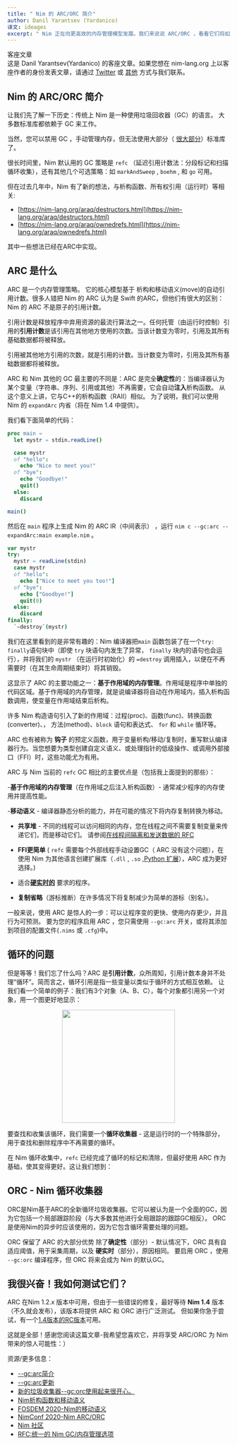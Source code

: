```yaml
---
title: " Nim 的 ARC/ORC 简介"
author: Danil Yarantsev (Yardanico)
译文: ideages
excerpt: " Nim 正在向更高效的内存管理模型发展。我们来说说 ARC/ORC ，看看它们将如何改变 Nim 的内存工作方式。"
---
```


<div class="sidebarblock">
  <div class="content">
    <div class="title">客座文章</div>
    <div class="paragraph">
      这是 Danil Yarantsev(Yardanico) 的客座文章。如果您想在 nim-lang.org 上以客座作者的身份发表文章，请通过
      <a href="https://twitter.com/nim_lang">Twitter</a> 或 <a href="https://nim-lang.org/community.html">其他</a> 方式与我们联系。
    </div>
  </div>
</div>

## Nim 的 ARC/ORC 简介
让我们先了解一下历史：传统上 Nim 是一种使用垃圾回收器（GC）的语言。
大多数标准库都依赖于 GC 来工作。

当然，您可以禁用 GC ，手动管理内存，但无法使用大部分（ [很大部分](https://nim-lang.org/docs/lib.html)）标准库了。

很长时间里，Nim 默认用的 GC 策略是 `refc` （延迟引用计数法：分段标记和扫描循环收集），还有其他几个可选策略：如 `markAndSweep` ,  `boehm` , 和 `go` 可用。

但在过去几年中，Nim 有了新的想法，与析构函数、所有权引用（运行时）等相关:
- [https://nim-lang.org/araq/destructors.html](https://nim-lang.org/araq/destructors.html)
- [https://nim-lang.org/araq/ownedrefs.html](https://nim-lang.org/araq/ownedrefs.html)

其中一些想法已经在ARC中实现。

## ARC 是什么
ARC 是一个内存管理策略。 它的核心模型基于 析构和移动语义(move)的自动引用计数。很多人错把 Nim 的 ARC 认为是 Swift 的ARC，但他们有很大的区别：Nim 的 ARC 不是原子的引用计数。

引用计数是释放程序中弃用资源的最流行算法之一。任何托管（由运行时控制）引用的**引用计数**是该引用在其他地方使用的次数。当该计数变为零时，引用及其所有基础数据都将被释放。

引用被其他地方引用的次数，就是引用的计数。当计数变为零时，引用及其所有基础数据都将被释放。

ARC 和 Nim 其他的 GC 最主要的不同是：ARC 是完全**确定性**的：当编译器认为某个变量（字符串、序列、引用或其他）不再需要，它会自动**注入**析构函数。
从这个意义上讲，它与C++的析构函数（RAII）相似。
为了说明，我们可以使用 Nim 的 ``expandArc`` 内省（将在 Nim 1.4 中提供）。

我们看下面简单的代码：
```nim
proc main = 
  let mystr = stdin.readLine()

  case mystr
  of "hello":
    echo "Nice to meet you!"
  of "bye":
    echo "Goodbye!"
    quit()
  else:
    discard

main()
```

然后在 `main` 程序上生成 Nim 的 ARC IR（中间表示） ，运行 `nim c --gc:arc --expandArc:main example.nim` 。
```nim
var mystr
try:
  mystr = readLine(stdin)
  case mystr
  of "hello":
    echo ["Nice to meet you too!"]
  of "bye":
    echo ["Goodbye!"]
    quit(0)
  else:
    discard
finally:
  `=destroy`(mystr)
```

我们在这里看到的是非常有趣的：Nim 编译器把`main` 函数包装了在一个`try: finally`语句块中（即使 `try` 块语句内发生了异常， `finally` 块内的语句也会运行），并将我们的 `mystr` （在运行时初始化）的 `=destroy` 调用插入，以便在不再需要时（在其生命周期结束时）将其销毁。

这显示了 ARC 的主要功能之一：**基于作用域的内存管理**。作用域是程序中单独的代码区域。基于作用域的内存管理，就是说编译器将自动在作用域内，插入析构函数调用，使变量在作用域结束后析构。

许多 Nim 构造语句引入了新的作用域：过程(proc)、函数(func)、转换函数(converter)、，
方法(method)、`block` 语句和表达式、 `for` 和 `while` 循环等。

ARC 也有被称为 **钩子** 的预定义函数，用于变量析构/移动/复制时，重写默认编译器行为。当您想要为类型创建自定义语义、或处理指针的低级操作、或调用外部接口（FFI）时，这些功能尤为有用。

ARC 与 Nim 当前的 `refc` GC 相比的主要优点是（包括我上面提到的那些）：

-**基于作用域的内存管理**（在作用域之后注入析构函数）- 通常减少程序的内存使用并提高性能。

-**移动语义** - 编译器静态分析的能力，并在可能的情况下将内存复制转换为移动。

- **共享堆** - 不同的线程可以访问相同的内存，您在线程之间不需要复制变量来传递它们，而是移动它们。
请参阅[在线程间隔离和发送数据的 RFC ](https://github.com/nim-lang/RFCs/issues/244)

- **FFI更简单** ( `refc` 需要每个外部线程手动设置GC（ ARC 没有这个问题），在使用 Nim 为其他语言创建扩展库（`.dll` , `.so` ,[Python 扩展](https://github.com/yglukhov/nimpy)），ARC 成为更好选择。)

- 适合[**硬实时的**](https://en.wikipedia.org/wiki/Real-time_computing) 要求的程序。

- **复制省略**（游标推断）在许多情况下将复制减少为简单的游标（别名）。

一般来说，使用 ARC 是惊人的一步：可以让程序变的更快、使用内存更少，并且行为可预测。
要为您的程序启用 ARC ，您只需使用 ``--gc:arc`` 开关，或将其添加到项目的配置文件(`.nims`  或 `.cfg`)中。

## 循环的问题
但是等等！我们忘了什么吗？ARC 是**引用计数**，众所周知，引用计数本身并不处理“循环”。简而言之，循环引用是指一些变量以类似于循环的方式相互依赖。
让我们看一个简单的例子：我们有3个对象（A、B、C），每个对象都引用另一个对象，用一个图更好地显示：

<p style="text-align: center;">
  <img width="256" height="256" src="{{ site.baseurl }}/assets/news/images/yardanico-arc/cycle.svg">
</p>

要查找和收集该循环，我们需要一个**循环收集器** - 这是运行时的一个特殊部分，用于查找和删除程序中不再需要的循环。

在 Nim 循环收集中，`refc` 已经完成了循环的标记和清除，但最好使用 ARC 作为基础，使其变得更好。这让我们想到：

## ORC - Nim 循环收集器
ORC是Nim基于ARC的全新循环垃圾收集器。它可以被认为是一个全面的GC，因为它包括一个局部跟踪阶段（与大多数其他进行全局跟踪的跟踪GC相反）。
ORC是使用Nim的异步时应该使用的，因为它包含循环需要处理的问题。

ORC 保留了 ARC 的大部分优势
除了**确定性**（部分）- 默认情况下，ORC 具有自适应阈值，用于采集周期，以及 **硬实时**（部分），原因相同。
要启用 ORC ，使用 ``--gc:orc`` 编译程序，但 ORC 将来会成为 Nim 的默认GC。

## 我很兴奋！我如何测试它们？

ARC 在Nim 1.2.x 版本中可用，但由于一些错误的修复，最好等待 **Nim 1.4** 版本（不久就会发布），该版本将提供 ARC 和 ORC 进行广泛测试。
但如果你急于尝试，有一个[1.4版本的RC版本](https://github.com/nim-lang/nightlies/releases/tag/2020-10-07-version-1-4-3b901d1e361f49d48fb64d115e42c04a4a37100c)可用。

这就是全部！感谢您阅读这篇文章-我希望您喜欢它，并将享受 ARC/ORC 为 Nim 带来的惊人可能性：）

资源/更多信息：
- [--gc:arc简介](https://forum.nim-lang.org/t/5734)
- [--gc:arc更新](https://forum.nim-lang.org/t/6549)
- [新的垃圾收集器--gc:orc使用起来很开心。](https://forum.nim-lang.org/t/6483)
- [Nim析构函数和移动语义](https://nim-lang.org/docs/destructors.html)
- [ FOSDEM 2020-Nim的移动语义](https://www.youtube.com/watch?v=yA32Wxl59wo)
- [ NimConf 2020-Nim ARC/ORC](https://www.youtube.com/watch?v=aUJcYTnPWCg)
- [ Nim 社区](https://nim-lang.org/community.html)
- [ RFC:统一的 Nim GC/内存管理选项](https://github.com/nim-lang/RFCs/issues/177)
